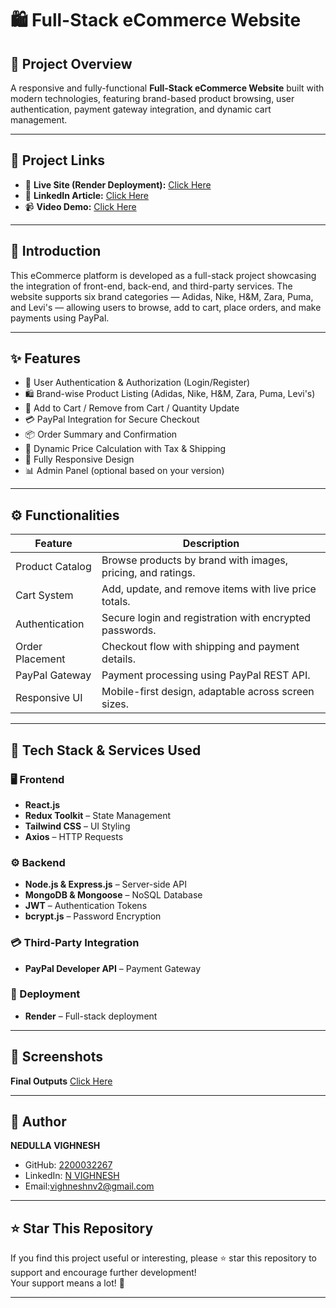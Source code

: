 # 🛍️ Full-Stack eCommerce Website

## 🚀 Project Overview

A responsive and fully-functional **Full-Stack eCommerce Website** built with modern technologies, featuring brand-based product browsing, user authentication, payment gateway integration, and dynamic cart management.

---

## 🔗 Project Links

- 🔗 **Live Site (Render Deployment):** [Click Here](https://e-commerce-1-v51p.onrender.com)
- 📰 **LinkedIn Article:** [Click Here](https://www.linkedin.com/posts/n-vighnesh-5b74aa24a_this-article-walks-through-the-development-activity-7299123204382408704-TR2I?utm_source=share&utm_medium=member_desktop&rcm=ACoAAD2nQNsBQdZelgNmY9g432UqIzPRzqFrXts)
- 📹 **Video Demo:** [Click Here](https://drive.google.com/file/d/1fkyxj2lCfAm4okD-uIi5u63ETUVnHR0w/view?usp=sharing)

---

## 📖 Introduction

This eCommerce platform is developed as a full-stack project showcasing the integration of front-end, back-end, and third-party services. The website supports six brand categories — Adidas, Nike, H&M, Zara, Puma, and Levi's — allowing users to browse, add to cart, place orders, and make payments using PayPal.

---

## ✨ Features

- 🔐 User Authentication & Authorization (Login/Register)
- 🛍️ Brand-wise Product Listing (Adidas, Nike, H&M, Zara, Puma, Levi's)
- 🛒 Add to Cart / Remove from Cart / Quantity Update
- 💳 PayPal Integration for Secure Checkout
- 📦 Order Summary and Confirmation
- 🧾 Dynamic Price Calculation with Tax & Shipping
- 📱 Fully Responsive Design
- 📊 Admin Panel (optional based on your version)

---

## ⚙️ Functionalities

| Feature                  | Description                                                  |
|--------------------------|--------------------------------------------------------------|
| Product Catalog          | Browse products by brand with images, pricing, and ratings. |
| Cart System              | Add, update, and remove items with live price totals.        |
| Authentication           | Secure login and registration with encrypted passwords.     |
| Order Placement          | Checkout flow with shipping and payment details.            |
| PayPal Gateway           | Payment processing using PayPal REST API.                   |
| Responsive UI            | Mobile-first design, adaptable across screen sizes.         |

---

## 🧰 Tech Stack & Services Used

### 🖥️ Frontend
- **React.js**
- **Redux Toolkit** – State Management
- **Tailwind CSS** – UI Styling
- **Axios** – HTTP Requests

### ⚙️ Backend
- **Node.js & Express.js** – Server-side API
- **MongoDB & Mongoose** – NoSQL Database
- **JWT** – Authentication Tokens
- **bcrypt.js** – Password Encryption

### 💳 Third-Party Integration
- **PayPal Developer API** – Payment Gateway

### 🔧 Deployment
- **Render** – Full-stack deployment

---

## 📸 Screenshots

**Final Outputs**
[Click Here](Final_Outputs/)

---

## 👤 Author

**NEDULLA VIGHNESH**  
- GitHub: [2200032267](https://github.com/2200032267)  
- LinkedIn: [N VIGHNESH](https://www.linkedin.com/in/n-vighnesh-5b74aa24a)  
- Email:vighneshnv2@gmail.com
---
## ⭐ Star This Repository

If you find this project useful or interesting, please ⭐ star this repository to support and encourage further development!  
Your support means a lot! 🙏

---

